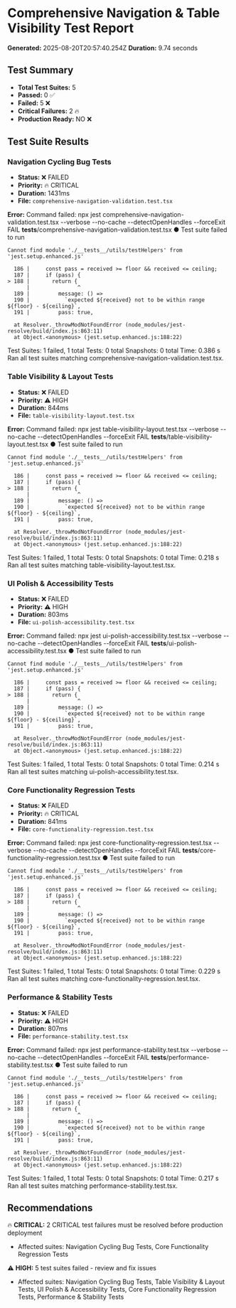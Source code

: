 # Comprehensive Navigation & Table Visibility Test Report

**Generated:** 2025-08-20T20:57:40.254Z
**Duration:** 9.74 seconds

## Test Summary

- **Total Test Suites:** 5
- **Passed:** 0 ✅
- **Failed:** 5 ❌
- **Critical Failures:** 2 🔥
- **Production Ready:** NO ❌

## Test Suite Results

### Navigation Cycling Bug Tests
- **Status:** ❌ FAILED
- **Priority:** 🔥 CRITICAL
- **Duration:** 1431ms
- **File:** `comprehensive-navigation-validation.test.tsx`

**Error:** Command failed: npx jest comprehensive-navigation-validation.test.tsx --verbose --no-cache --detectOpenHandles --forceExit
FAIL __tests__/comprehensive-navigation-validation.test.tsx
  ● Test suite failed to run

    Cannot find module './__tests__/utils/testHelpers' from 'jest.setup.enhanced.js'

      186 |     const pass = received >= floor && received <= ceiling;
      187 |     if (pass) {
    > 188 |       return {
          |               ^
      189 |         message: () =>
      190 |           `expected ${received} not to be within range ${floor} - ${ceiling}`,
      191 |         pass: true,

      at Resolver._throwModNotFoundError (node_modules/jest-resolve/build/index.js:863:11)
      at Object.<anonymous> (jest.setup.enhanced.js:188:22)

Test Suites: 1 failed, 1 total
Tests:       0 total
Snapshots:   0 total
Time:        0.386 s
Ran all test suites matching comprehensive-navigation-validation.test.tsx.


### Table Visibility & Layout Tests
- **Status:** ❌ FAILED
- **Priority:** ⚠️ HIGH
- **Duration:** 844ms
- **File:** `table-visibility-layout.test.tsx`

**Error:** Command failed: npx jest table-visibility-layout.test.tsx --verbose --no-cache --detectOpenHandles --forceExit
FAIL __tests__/table-visibility-layout.test.tsx
  ● Test suite failed to run

    Cannot find module './__tests__/utils/testHelpers' from 'jest.setup.enhanced.js'

      186 |     const pass = received >= floor && received <= ceiling;
      187 |     if (pass) {
    > 188 |       return {
          |               ^
      189 |         message: () =>
      190 |           `expected ${received} not to be within range ${floor} - ${ceiling}`,
      191 |         pass: true,

      at Resolver._throwModNotFoundError (node_modules/jest-resolve/build/index.js:863:11)
      at Object.<anonymous> (jest.setup.enhanced.js:188:22)

Test Suites: 1 failed, 1 total
Tests:       0 total
Snapshots:   0 total
Time:        0.218 s
Ran all test suites matching table-visibility-layout.test.tsx.


### UI Polish & Accessibility Tests
- **Status:** ❌ FAILED
- **Priority:** ⚠️ HIGH
- **Duration:** 803ms
- **File:** `ui-polish-accessibility.test.tsx`

**Error:** Command failed: npx jest ui-polish-accessibility.test.tsx --verbose --no-cache --detectOpenHandles --forceExit
FAIL __tests__/ui-polish-accessibility.test.tsx
  ● Test suite failed to run

    Cannot find module './__tests__/utils/testHelpers' from 'jest.setup.enhanced.js'

      186 |     const pass = received >= floor && received <= ceiling;
      187 |     if (pass) {
    > 188 |       return {
          |               ^
      189 |         message: () =>
      190 |           `expected ${received} not to be within range ${floor} - ${ceiling}`,
      191 |         pass: true,

      at Resolver._throwModNotFoundError (node_modules/jest-resolve/build/index.js:863:11)
      at Object.<anonymous> (jest.setup.enhanced.js:188:22)

Test Suites: 1 failed, 1 total
Tests:       0 total
Snapshots:   0 total
Time:        0.214 s
Ran all test suites matching ui-polish-accessibility.test.tsx.


### Core Functionality Regression Tests
- **Status:** ❌ FAILED
- **Priority:** 🔥 CRITICAL
- **Duration:** 841ms
- **File:** `core-functionality-regression.test.tsx`

**Error:** Command failed: npx jest core-functionality-regression.test.tsx --verbose --no-cache --detectOpenHandles --forceExit
FAIL __tests__/core-functionality-regression.test.tsx
  ● Test suite failed to run

    Cannot find module './__tests__/utils/testHelpers' from 'jest.setup.enhanced.js'

      186 |     const pass = received >= floor && received <= ceiling;
      187 |     if (pass) {
    > 188 |       return {
          |               ^
      189 |         message: () =>
      190 |           `expected ${received} not to be within range ${floor} - ${ceiling}`,
      191 |         pass: true,

      at Resolver._throwModNotFoundError (node_modules/jest-resolve/build/index.js:863:11)
      at Object.<anonymous> (jest.setup.enhanced.js:188:22)

Test Suites: 1 failed, 1 total
Tests:       0 total
Snapshots:   0 total
Time:        0.229 s
Ran all test suites matching core-functionality-regression.test.tsx.


### Performance & Stability Tests
- **Status:** ❌ FAILED
- **Priority:** ⚠️ HIGH
- **Duration:** 807ms
- **File:** `performance-stability.test.tsx`

**Error:** Command failed: npx jest performance-stability.test.tsx --verbose --no-cache --detectOpenHandles --forceExit
FAIL __tests__/performance-stability.test.tsx
  ● Test suite failed to run

    Cannot find module './__tests__/utils/testHelpers' from 'jest.setup.enhanced.js'

      186 |     const pass = received >= floor && received <= ceiling;
      187 |     if (pass) {
    > 188 |       return {
          |               ^
      189 |         message: () =>
      190 |           `expected ${received} not to be within range ${floor} - ${ceiling}`,
      191 |         pass: true,

      at Resolver._throwModNotFoundError (node_modules/jest-resolve/build/index.js:863:11)
      at Object.<anonymous> (jest.setup.enhanced.js:188:22)

Test Suites: 1 failed, 1 total
Tests:       0 total
Snapshots:   0 total
Time:        0.217 s
Ran all test suites matching performance-stability.test.tsx.


## Recommendations

🔥 **CRITICAL:** 2 CRITICAL test failures must be resolved before production deployment
   - Affected suites: Navigation Cycling Bug Tests, Core Functionality Regression Tests

⚠️ **HIGH:** 5 test suites failed - review and fix issues
   - Affected suites: Navigation Cycling Bug Tests, Table Visibility & Layout Tests, UI Polish & Accessibility Tests, Core Functionality Regression Tests, Performance & Stability Tests

